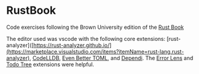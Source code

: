 # RustBook

Code exercises following the Brown University edition of the [Rust Book](https://rust-book.cs.brown.edu/title-page.html)

The editor used was vscode with the following core extensions: [rust-analyzer]([https://rust-analyzer.github.io/](https://marketplace.visualstudio.com/items?itemName=rust-lang.rust-analyzer), [CodeLLDB](https://marketplace.visualstudio.com/items?itemName=vadimcn.vscode-lldb), [Even Better TOML](https://marketplace.visualstudio.com/items?itemName=tamasfe.even-better-toml), and [Dependi](https://marketplace.visualstudio.com/items?itemName=fill-labs.dependi).
The [Error Lens](https://marketplace.visualstudio.com/items?itemName=usernamehw.errorlens) and [Todo Tree](https://marketplace.visualstudio.com/items?itemName=Gruntfuggly.todo-tree) extensions were helpful.

